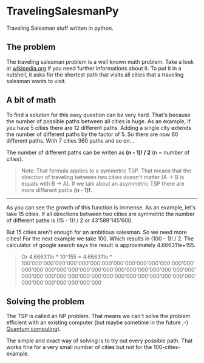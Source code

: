 # TravelingSalesmanPy
Traveling Salesman stuff written in python.

## The problem
The traveling salesman problem is a well known math problem. Take a look at [wikipedia.org](https://en.wikipedia.org/wiki/Travelling_salesman_problem) if you need further informations about it. To put it in a nutshell, it asks for the shortest path that visits all cities that a traveling salesman wants to visit.

## A bit of math
To find a solution for this easy question can be very hard. That's because the number of possible paths between all cities is huge. As an example, if you have 5 cities there are 12 different paths. Adding a single city extends the number of different paths by the factor of 5. So there are now 60 different paths. With 7 cities 360 paths and so on...

The number of different paths can be writen as **(n - 1)! / 2**   (n = number of cities).

>Note: That formula applies to a symmetric TSP. That means that the direction of traveling between two cities doesn't matter (A -> B is equals with B -> A). If we talk about an asymmetric TSP there are more different paths **(n - 1)!**.
---
As you can see the growth of this function is immense. As an example, let's take 15 cities. If all directions between two cities are symmetric the number of different paths is (15 - 1)! / 2 or 43'589'145'600.

But 15 cities aren't enough for an ambitious salesman. So we need more cities! For the next example we take 100. Which results in (100 - 1)! / 2. The calculator of google search says the result is approximately 4.666311e+155.
>Or 4.666311e * 10^155 = 4.666311e * 100'000'000'000'000'000'000'000'000'000'000'000'000'000'000'000'000'000'000'000'000'000'000'000'000'000'000'000'000'000'000'000'000'000'000'000'000'000'000'000'000'000'000'000'000'000'000'000'000'000'000'000

## Solving the problem
The TSP is called an NP problem. That means we can't solve the problem efficient with an existing computer (but maybe sometime in the future ;-) [Quantum computing](https://en.wikipedia.org/wiki/Quantum_computing)).

The simple and exact way of solving is to try out every possible path. That works fine for a very small number of cities but not for the 100-cities-example.
